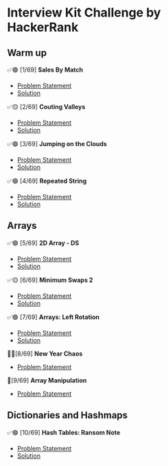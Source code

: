 # Interview Kit Challenge by HackerRank

## Warm up
✅🟢 [1/69] **Sales By Match**
  - [Problem Statement](https://www.hackerrank.com/challenges/sock-merchant/problem?isFullScreen=true&h_l=interview&playlist_slugs%5B%5D=interview-preparation-kit&playlist_slugs%5B%5D=warmup)
  - [Solution](https://github.com/ericabertan/interview-kit/blob/main/sales_by_match.py)

✅🟡 [2/69] **Couting Valleys**
  - [Problem Statement](https://www.hackerrank.com/challenges/counting-valleys/problem?isFullScreen=true&h_l=interview&playlist_slugs%5B%5D=interview-preparation-kit&playlist_slugs%5B%5D=warmup)
  - [Solution](https://github.com/ericabertan/interview-kit/blob/main/couting_valleys.py)

✅🟢 [3/69] **Jumping on the Clouds**
  - [Problem Statement](https://www.hackerrank.com/challenges/jumping-on-the-clouds/problem?isFullScreen=true&h_l=interview&playlist_slugs%5B%5D=interview-preparation-kit&playlist_slugs%5B%5D=warmup)
  - [Solution](https://github.com/ericabertan/interview-kit/blob/main/jumping_on_the_clouds.py)

✅🟢 [4/69] **Repeated String**
  - [Problem Statement](https://www.hackerrank.com/challenges/repeated-string/problem?isFullScreen=true&h_l=interview&playlist_slugs%5B%5D=interview-preparation-kit&playlist_slugs%5B%5D=warmup)
  - [Solution](https://github.com/ericabertan/interview-kit/blob/main/repeated_string.py)

## Arrays

✅🟢 [5/69] **2D Array - DS**
- [Problem Statement](https://www.hackerrank.com/challenges/2d-array/problem?isFullScreen=true&h_l=interview&playlist_slugs%5B%5D=interview-preparation-kit&playlist_slugs%5B%5D=arrays)
- [Solution](https://github.com/ericabertan/interview-kit/blob/main/2d_arrays_ds.py)

✅🟡 [6/69] **Minimum Swaps 2**
- [Problem Statement](https://www.hackerrank.com/challenges/minimum-swaps-2/problem?isFullScreen=true&h_l=interview&playlist_slugs%5B%5D=interview-preparation-kit&playlist_slugs%5B%5D=arrays)
- [Solution](https://github.com/ericabertan/interview-kit/tree/main)

✅🟢 [7/69] **Arrays: Left Rotation**
- [Problem Statement](https://www.hackerrank.com/challenges/ctci-array-left-rotation/problem?isFullScreen=true&h_l=interview&playlist_slugs%5B%5D=interview-preparation-kit&playlist_slugs%5B%5D=arrays)
- [Solution](https://github.com/ericabertan/interview-kit/blob/main/arrays_left_rotation.py)

🚧🔴[8/69] **New Year Chaos**
- [Problem Statement](https://www.hackerrank.com/challenges/new-year-chaos/problem?isFullScreen=true&h_l=interview&playlist_slugs%5B%5D=interview-preparation-kit&playlist_slugs%5B%5D=arrays)

🚧[9/69] **Array Manipulation**
- [Problem Statement](https://www.hackerrank.com/challenges/crush/problem?isFullScreen=true&h_l=interview&playlist_slugs%5B%5D=interview-preparation-kit&playlist_slugs%5B%5D=arrays)

## Dictionaries and Hashmaps

✅🟢 [10/69] **Hash Tables: Ransom Note**
- [Problem Statement](https://www.hackerrank.com/challenges/ctci-ransom-note/problem?isFullScreen=true&h_l=interview&playlist_slugs%5B%5D=interview-preparation-kit&playlist_slugs%5B%5D=dictionaries-hashmaps)
- [Solution](https://github.com/ericabertan/interview-kit/blob/main/dictionaries-and-hashmaps/hash-tables-ransom-note.py)
